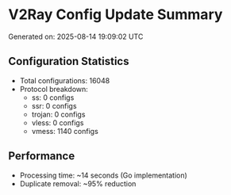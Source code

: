 # V2Ray Config Update Summary
Generated on: 2025-08-14 19:09:02 UTC

## Configuration Statistics
- Total configurations: 16048
- Protocol breakdown:
  - ss: 0 configs
  - ssr: 0 configs
  - trojan: 0 configs
  - vless: 0 configs
  - vmess: 1140 configs

## Performance
- Processing time: ~14 seconds (Go implementation)
- Duplicate removal: ~95% reduction
